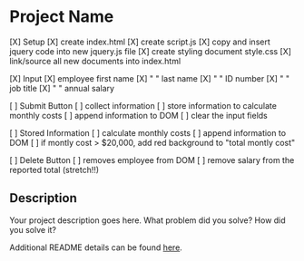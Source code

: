 # Project Name

[X] Setup
    [X] create index.html
    [X] create script.js
    [X] copy and insert jquery code into new jquery.js file
    [X] create styling document style.css
    [X] link/source all new documents into index.html

[X] Input
    [X] employee first name
    [X] " " last name
    [X] " " ID number
    [X] " " job title
    [X] " " annual salary

[ ] Submit Button
    [ ] collect information
    [ ] store information to calculate monthly costs
    [ ] append information to DOM
    [ ] clear the input fields

[ ] Stored Information
    [ ] calculate monthly costs
    [ ] append information to DOM
    [ ] if montly cost > $20,000, add red background to "total montly cost"

[ ] Delete Button
    [ ] removes employee from DOM
    [ ] remove salary from the reported total (stretch!!)

## Description

Your project description goes here. What problem did you solve? How did you solve it?

Additional README details can be found [here](https://github.com/PrimeAcademy/readme-template/blob/master/README.md).
